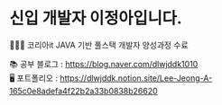 # 신입 개발자 이정아입니다.
👩🏻‍💻 코리아it JAVA 기반 풀스택 개발자 양성과정 수료<br>

📚 공부 블로그 : https://blog.naver.com/dlwjddk1010<br>
🖥️ 포트폴리오 : https://dlwjddk.notion.site/Lee-Jeong-A-165c0e8adefa4f22b2a33b0838b26620
